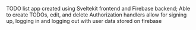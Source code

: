 TODO list app created using Sveltekit frontend and Firebase backend;
Able to create TODOs, edit, and delete
Authorization handlers allow for signing up, logging in and logging out
with user data stored on firebase
